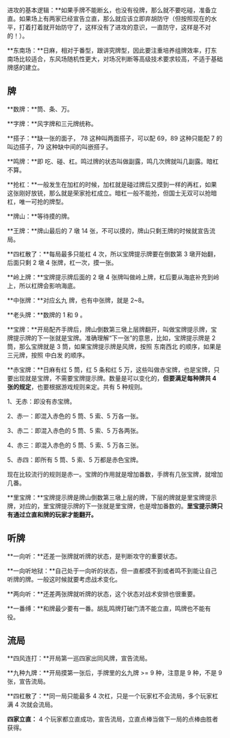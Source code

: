 进攻的基本逻辑：**如果手牌不能断幺，也没有役牌，那么就不要吃碰，准备立直。如果场上有两家已经宣告立直，那么就应该立即弃胡防守（但按照现在的水平，打着打着就开始防守了，这样没有了进攻的意识，一直防守，这样是不对的！）。

**东南场：**日麻，相对于番型，跟讲究牌型，因此要注重培养组牌效率，打东南场比较适合，东风场随机性更大，对场况判断等高级技术要求较高，不适于基础牌感的建立。

## 牌

**数牌：**筒、条、万。

**字牌：**风字牌和三元牌统称。

**搭子：**缺一张的面子， 78 这种叫两面搭子，可以配 69，89 这种只能配 7 的叫边搭子，79 这种缺中间的叫嵌搭子。

**鸣牌：**即 吃、碰、杠。鸣过牌的状态叫做副露，鸣几次牌就叫几副露。暗杠不算。

**抢杠：**一般发生在加杠的时候，加杠就是碰过牌后又摸到一样的再杠，如果这张刚好放铳，那么就是荣家抢杠成立。暗杠一般不能抢，但国士无双可以抢暗杠，唯一可抢的牌型。

**牌山：**等待摸的牌。

**王牌：**牌山最后的 7 墩 14 张，不可以摸的，牌山只剩王牌的时候就宣告流局。

**四杠散了：**每局最多只能杠 4 次，所以宝牌提示牌要在倒数第 3 墩开始翻，后面只剩 2 墩 4 张牌，杠一次，摸一张。

**岭上牌：**宝牌提示牌后面的 2 墩 4 张牌叫做岭上牌，杠后要从海底补充到岭上，所以杠牌会影响海底。

**中张牌：**对应幺九  牌，也有中张牌，就是 2~8。

**老头牌：**数牌的 1 和 9 。

**宝牌：**开局配齐手牌后，牌山倒数第三墩上层牌翻开，叫做宝牌提示牌，宝牌提示牌的下一张就是宝牌。准确理解“下一张”的意思，比如，宝牌提示牌是 2 筒，那么宝牌就是 3 筒，如果宝牌提示牌是风牌，按照 东南西北 的顺序，如果是三元牌，按照 中白发 的顺序。

**赤宝牌：**日麻有红 5 筒，红 5 条和红 5 万，这些叫做赤宝牌，也是宝牌，只要出现就是宝牌，不需要宝牌提示牌。数量是可以变化的，**但要满足每种牌共 4 张的规定**，也要根据游戏规则来定。共有 5 种规则。

1、无赤：即没有赤宝牌。

2、赤一：即混入赤色的 5 筒、5 索、5 万各一张。

3、赤二：即混入赤色的 5 筒、5 索、5 万各两张。

4、赤三：即混入赤色的 5 筒、5 索、5 万各三张。

5、赤四：即所有 5 筒、5 索、5 万都是赤色宝牌。

现在比较流行的规则是赤一。宝牌的作用就是增加番数，手牌有几张宝牌，就增加几番。

**里宝牌：**宝牌提示牌是牌山倒数第三墩上层的牌，下层的牌就是里宝牌提示牌，对应的，里宝牌提示牌的下一张就是里宝牌，也是增加番数的。**里宝提示牌只有通过立直和牌的玩家才能翻开。**

## 听牌

**一向听：**还差一张牌就听牌的状态，是判断攻守的重要状态。

**一向听地狱：**自己处于一向听的状态，但一直都摸不到或者鸣不到能让自己听牌的牌。一般这时候就要考虑战术变化。

**两向听：**还差两张牌就听牌的状态，这个状态对战术安排也很重要。

**一番缚：**和牌最少要有一番。胡乱鸣牌打破门清不能立直，鸣牌也不能有役。

## 流局

**四风连打：**开局第一巡四家出同风牌，宣告流局。

**九种九牌：**开局摸第一张后，手牌里的幺九牌 >= 9 种，注意是 9 种，不是 9 张，宣告流局。

**四杠散了：**同一局只能最多 4 次杠，只是一个玩家杠不会流局，多个玩家杠满 4 次就会流局。

**四家立直：** 4 个玩家都立直成功，宣告流局，立直点棒当做下一局的点棒由胜者获得。

